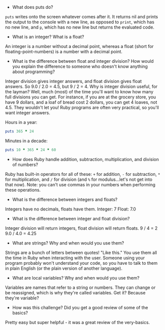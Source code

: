 - What does puts do?

`puts` writes onto the screen whatever comes after it. It returns nil and prints the output to the console with a new line, as opposed to `print`, which has no new line, and `p`, which has no new line but returns the evaluated code.

- What is an integer? What is a float?

An integer is a number without a decimal point, whereas a float (short for floating-point-numbers) is a number with a decimal point.

- What is the difference between float and integer division? How would you explain the difference to someone who doesn't know anything about programming?

Integer division gives integer answers, and float division gives float answers. So 9.0 / 2.0 = 4.5, but 9 / 2 = 4. Why is integer division useful, for the layman? Well, much (most) of the time you'll want to know how many full divisions you can get. For instance, if you are at the grocery store, you have 9 dollars, and a loaf of bread cost 2 dollars, you can get 4 loaves, not 4.5. They wouldn't let you! Ruby programs are often very practical, so you'll want integer answers.


Hours in a year:
```ruby
puts 365 * 24
```

Minutes in a decade:
```ruby
puts 10 * 365 * 24 * 60
```


- How does Ruby handle addition, subtraction, multiplication, and division of numbers?

Ruby has built-in operators for all of these: `+` for addition, `-` for subtraction, `*` for multiplication, and `/` for division (and `%` for modulus...let's not get into that now). Note: you can't use commas in your numbers when performing these operations.

- What is the difference between integers and floats?

Integers have no decimals, floats have them.
Integer: 7
Float: 7.0

- What is the difference between integer and float division?

Integer division will return integers, float division will return floats.
9 / 4 = 2
9.0 / 4.0 = 4.25

- What are strings? Why and when would you use them?

Strings are a bunch of letters between quotes! "Like this." You use them all the time in Ruby when interacting with the user. Someone using your program probably won't understand your code, so you have to talk to them in plain English (or the plain version of another language).

- What are local variables? Why and when would you use them?

Variables are names that refer to a string or numbers. They can change or be reassigned, which is why they're called variables. Get it? Because they're variable?

- How was this challenge? Did you get a good review of some of the basics?

Pretty easy but super helpful - it was a great review of the very-basics.
